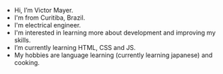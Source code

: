 - Hi, I’m Victor Mayer.
- I'm from Curitiba, Brazil.
- I'm electrical engineer.
- I'm interested in learning more about development and improving my skills.
- I’m currently learning HTML, CSS and JS.
- My hobbies are language learning (currently learning japanese) and cooking.

